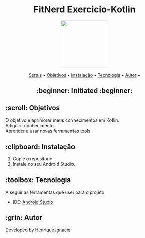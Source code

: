 <h1 align="center">FitNerd  Exercicio-Kotlin
</h1>
<p align="center">
    <img src="https://developer.android.com/static/codelabs/basic-android-kotlin-compose-first-program/img/840cee8b164c10b.png" width="150">
</p>

<p align="center">
 <a href="#status">Status</a> • 
 <a href="#objective">Objetivos</a> •
 <a href="#installation">Instalação</a> • 
 <a href="#technology">Tecnologia</a> • 
 <a href="#author">Autor</a> •
</p>

<h2 align="center" id=status> 
	:beginner: Initiated :beginner:
</h2>

<h2 id=objective>:scroll: Objetivos</h2>
O objetivo é aprimorar meus conhecimentos em Kotlin.<br>
Adiquirir conhecimento.<br>
Aprender a usar novas ferramentas tools.

<h2 id=installation>:clipboard: Instalação</h2>

1. Copie o repositorio.
2. Instale no seu Android Studio.

<h2 id=technology>:toolbox: Tecnologia</h2>

A seguir as ferramentas que usei para o projeto
- IDE: <a href="https://developer.android.com/studio/install?hl=pt-br">Android Studio</a>

<h2 id=author>:grin: Autor </h2>

Developed by <a href="[https://www.linkedin.com/in/danhpaiva/](https://www.linkedin.com/in/henrique-ignacio-ferreira-souza-6517562b9/)" target="_blank">Henrique Ignacio</a>
